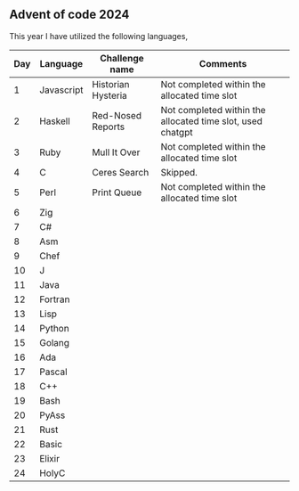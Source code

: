 ## Advent of code 2024

This year I have utilized the following languages,

| Day | Language | Challenge name | Comments |
|--------------|-----------|------------|------------|
| 1 | Javascript | Historian Hysteria | Not completed within the allocated time slot |
| 2 | Haskell |  Red-Nosed Reports | Not completed within the allocated time slot, used chatgpt |
| 3 | Ruby | Mull It Over | Not completed within the allocated time slot |
| 4 | C | Ceres Search | Skipped. |
| 5 | Perl | Print Queue | Not completed within the allocated time slot |
| 6 | Zig |  | |
| 7 | C# | |  |
| 8 | Asm |  |  |
| 9 | Chef | |  |
| 10 | J |  | |
| 11 | Java || |
| 12 | Fortran |  | |
| 13 | Lisp |  | |
| 14 | Python |  | |
| 15 | Golang |  | |
| 16 | Ada |  | |
| 17 | Pascal |  | |
| 18 | C++ |  | |
| 19 | Bash |  | |
| 20 | PyAss |  | |
| 21 | Rust |  | |
| 22 | Basic |  | |
| 23 | Elixir |  | |
| 24 | HolyC |  | |
